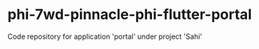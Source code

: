 # phi-7wd-pinnacle-phi-flutter-portal
Code repository for application 'portal' under project 'Sahi'
